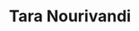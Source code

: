 ---
title: "Tara Nourivandi"
excerpt: "New PhD student, Fall 2021."
collection: students
type: "PhD Student"
link: https://www.linkedin.com/in/tara-nourivandi-33914b100/#
#permalink: /students/tara
venue: "University of South Florida"
location: "Tampa, Florida"
---